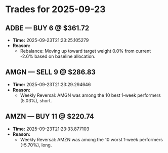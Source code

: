 # Trades for 2025-09-23

## ADBE — BUY 6 @ $361.72
- **Time:** 2025-09-23T21:23:25.105279
- **Reason:**
  - Rebalance: Moving up toward target weight 0.0% from current -2.6% based on baseline allocation.

## AMGN — SELL 9 @ $286.83
- **Time:** 2025-09-23T21:23:29.294646
- **Reason:**
  - Weekly Reversal: AMGN was among the 10 best 1‑week performers (5.03%), short.

## AMZN — BUY 11 @ $220.74
- **Time:** 2025-09-23T21:23:33.877103
- **Reason:**
  - Weekly Reversal: AMZN was among the 10 worst 1‑week performers (-5.70%), long.

